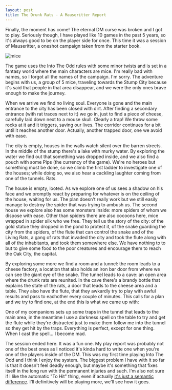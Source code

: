 ```yaml
---
layout: post
title: The Drunk Rats - A Mauseritter Report
---
```


Finally, the moment has come! The eternal DM curse was broken and I got to play. Seriously though, I have played like 10 games in the past 5 years, so it's always good to be on the player side for once. This time it was a session of Mauseritter, a oneshot campaign taken from the starter book.

![mice](https://i.imgur.com/Mnpm3R2.png)

<!--more-->

The game uses the Into The Odd rules with some minor twists and is set in a fantasy world where the main characters are mice. I'm really bad with names, so I forgot all the names of the campaign. I'm sorry. The adventure begins with us, a group of 5 mice, traveling towards the Stump City because it's said that people in that area disappear, and we were the only ones brave enough to make the journey. 

When we arrive we find no living soul. Everyone is gone and the main entrance to the city has been closed with dirt. After finding a secondary entrance (with rat traces next to it) we go in, just to find a piece of cheese, carefully laid down next to a mouse skull. Clearly a trap! We throw some rocks at it and it triggers, saving our lives. The corridor continues for a bit until it reaches another door. Actually, another trapped door, one we avoid with ease.

The city is empty, houses in the walls watch silent over the barren streets. In the middle of the stump there's a lake with murky water. By exploring the water we find out that something was dropped inside, and we also find a pouch with some Pips (the currency of the game). We're no heroes but something must be done, so we climb the first ladder to investigate one of the houses; while doing so, we also hear a cackling laughter coming from one of the tunnels. Rats.

The house is empty, looted. As we explore one of us sees a shadow on his face and we promptly react by preparing for whatever is on the ceiling of the house, waiting for us. The plan doesn't really work but we still easily manage to destroy the spider that was trying to ambush us. The second house we explore also has some monsters inside: more spiders of whom we dispose with ease. Other than spiders there are also cocoons here, mice wrapped in spider silk who we free. They tell us the story of the city: of the gold statue they dropped in the pond to protect it, of the snake guarding the city from the spiders, of the flute that can control the snake and of the Living Rats, a gang of rats that invaded the city and took the flute along with all of the inhabitants, and took them somewhere else. We have nothing to to but to give some food to the poor creatures and encourage them to reach the Oak City, the capital. 

By exploring some more we find a room and a tunnel: the room leads to a cheese factory, a location that also holds an iron bar door from where we can see the giant eye of the snake. The tunnel leads to a cave: an open area where the drunk rats are reunited. In the cave there's a brandy bottle that explains the state of the rats, a door that leads to the cheese area and a table. They also have the flute, that they awkardly try to play with awful results and pass to eachother every couple of minutes. This calls for a plan and we try to find one, at the end this is what we came up with:

One of my companions sets up some traps in the tunnel that leads to the main area, in the meantime I use a darkness spell on the table to try and get the flute while they're distracted just to make them follow me into the tunnel so they get hit by the traps. Everything is perfect, except for one thing. When I cast the spell... I become mad.

The session ended here. It was a fun one. My play report was probably not one of the best ones as I noticed it's kinda hard to write one when you're one of the players inside of the DM. This was my first time playing Into The Odd and I think I enjoy the system. The biggest problem I have with it so far is that it doesn't feel deadly enough, but maybe it's something that fixes itself in the long run with the permanent injuries and such. I'm also not sure if I like the automatic "To Hit" thing, even if actually [it's just a semantic difference](https://undergroundadv.blogspot.com/2020/09/on-skipping-to-hit-or-lethality-vs.html). I'll definitively will be playing more, we'll see how it goes.